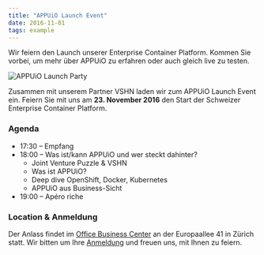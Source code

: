 ```yaml
---
title: "APPUiO Launch Event"
date: 2016-11-01
tags: example
---
```

<p class="blog-lead">Wir feiern den Launch unserer Enterprise Container Platform. Kommen Sie vorbei, um mehr über APPUiO zu erfahren oder auch gleich live zu testen.<p>
<img alt="APPUiO Launch Party" src="/images/APPUiO-Launch.jpg"/>
<p>Zusammen mit unserem Partner VSHN laden wir zum APPUiO Launch Event ein. Feiern Sie mit uns am <strong>23. November 2016</strong> den Start der Schweizer Enterprise Container Platform.</p>
<h3>Agenda</h3>
<ul>
<li>17:30 &ndash; Empfang</li>
<li>18:00 &ndash; Was ist/kann APPUiO und wer steckt dahinter?
<ul>
<li>Joint Venture Puzzle &amp; VSHN</li>
<li>Was ist APPUiO?</li>
<li>Deep dive OpenShift, Docker, Kubernetes</li>
<li>APPUiO aus Business-Sicht</li>
</ul>
</li>
<li>19:00 &ndash; Apéro riche</li>
</ul>
<h3>Location &amp; Anmeldung</h3>
<p>Der Anlass findet im <a target=\"_blank\" href=\"http://www.obc-suisse.ch/business-center-zuerich-europaallee.html\" onclick=\"__gaTracker('send', 'event', 'outbound-article', 'http://www.obc-suisse.ch/business-center-zuerich-europaallee.html', 'Office Business Center');\">Office Business Center</a> an der Europaallee 41 in Zürich statt. Wir bitten um Ihre <a href=\"https://app.hatchbuck.com/OnlineForm/62995014715\" onclick=\"__gaTracker('send', 'event', 'outbound-article', 'https://app.hatchbuck.com/OnlineForm/62995014715', 'Anmeldung');\">Anmeldung</a> und freuen uns, mit Ihnen zu feiern.</p>
